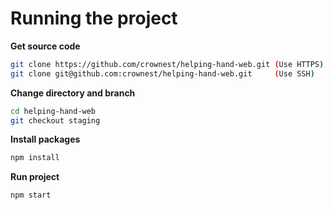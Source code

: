 # Running the project


**Get source code**
```bash
git clone https://github.com/crownest/helping-hand-web.git (Use HTTPS)
git clone git@github.com:crownest/helping-hand-web.git     (Use SSH)
```

**Change directory and branch**
```bash
cd helping-hand-web
git checkout staging
```

**Install packages**
```bash
npm install
```

**Run project**
```bash
npm start
```
